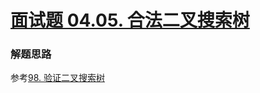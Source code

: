 # [面试题 04.05. 合法二叉搜索树](https://leetcode-cn.com/problems/legal-binary-search-tree-lcci/)

### 解题思路
参考[98. 验证二叉搜索树](https://leetcode-cn.com/problems/validate-binary-search-tree/)
